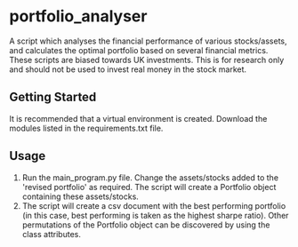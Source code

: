 # portfolio_analyser
A script which analyses the financial performance of various stocks/assets, and calculates the optimal portfolio based on several financial metrics. These scripts are biased towards UK investments. This is for research only and should not be used to invest real money in the stock market.

## Getting Started
It is recommended that a virtual environment is created. Download the modules listed in the requirements.txt file.

## Usage
1. Run the main_program.py file. Change the assets/stocks added to the 'revised portfolio' as required. The script will create a Portfolio object containing these assets/stocks.
2. The script will create a csv document with the best performing portfolio (in this case, best performing is taken as the highest sharpe ratio). Other permutations of the Portfolio object can be discovered by using the class attributes.
